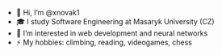 - 👋 Hi, I’m @xnovak1
- 🎓 I study Software Engineering at Masaryk University (CZ)
- 👀 I’m interested in web development and neural networks
- ⚡ My hobbies: climbing, reading, videogames, chess
